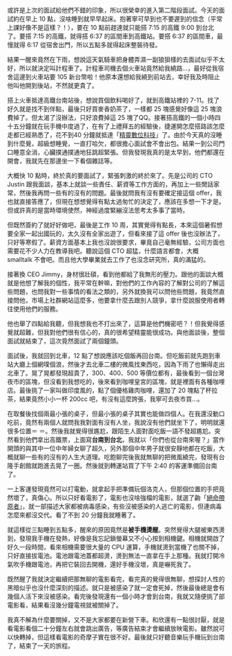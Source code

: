 <!--
[date]: 2011-05-23
[title]: Interview – 精靈數位科技 (Genie Capital) – Part II
[name]: interview-genie-capital-part-II
[tag]: interview | 面試, Genie Capital, intern | 實習
[photo]: http://i.minus.com/jbfLoaFNecUaFz.jpeg
-->

或許是上次的面試給他們不錯的印象，所以很榮幸的進入第二階段面試。今天的面試約在早上 10 點，沒啥睡到就早早起床。抱著寧可早到也不要遲到的信念（平常上課好像不是這樣？！），要在 10 點前趕達就只能搭 7:15 的高鐵 9:00 到台北了。要搭 7:15 的高鐵，就得搭 6:37 的區間車到高鐵站。要搭 6:37 的區間車，最慢就得 6:17 從宿舍出門，所以五點多就得起床整裝待發。

結果一醒來竟然在下雨，想說這天氣騎車把身體弄濕一副狼狽樣的去面試似乎不太好，所以就決定叫計程車了。計程車司機去個火車站竟然給我繞路...，最好從我宿舍這邊到火車站要 105 新台幣啦！他原本還想給我繞到前站去，幸好我及時阻止他叫他開到後站，不然就更貴了。

搭上火車抵達高鐵台南站後，想說買個飲料喝好了，就到高鐵站裡的 7-11。找了好久就是找不到伴點，最後只好買麥香奶茶了，一樣都 25 塊感覺好像這 25 塊浪費掉了。但太渴了沒辦法，只好浪費掉這 25 塊了QQ。接著搭高鐵的一個小時四十五分鐘就在玩手機中度過了，在有了上禮拜五的經驗後，捷運開怎麼搭路該怎麼走都已經熟悉了，花不到40 分鐘就抵達「[精靈數位科技][1]」了。由於今天真的沒睡到什麼覺，超級想睡覺，一直打哈欠，都很擔心面試會不會出包。結果一到公司門口睡意全消，心臟撲通撲通地狂跳超緊張。但我發現我真的是太早到，他們都還在開會，我就先在那邊坐一下看個雜誌等。

大概快 10 點時，終於真的要面試了，緊張刺激的終於來了。先是公司的 CTO Justin 跟我面談，基本上就談一些責任、薪資等工作方面的，再加上一些閒話家常，然後我再問一些有的沒有的問題。最後就問我有沒有要確定接這個 offer，我也就直接答應了，但現在想想覺得有點太過匆忙的決定了，應該在多想一下才是。但或許真的是當時環境使然，神經過度緊繃沒法思考太多事了當時。

但既然簽約了就好好做吧，最後是工作 10 周，其實覺得有點長，本來這個暑假想要全家一起出國玩的，太久沒有全家出遊了，但看來接了這 offer 後也沒辦法了，只好等寒假了。薪資方面基本上我也沒說很要求，畢竟自己毫無經驗，公司方面也需要花不少人力在教導我吧。聽說這個 CTO 超猛，什麼語言都會，大概 smalltalk 不會吧。而且他大學畢業就去工作了也沒念研究所，真的滿猛的。

接著換 CEO Jimmy，身材很壯碩，看到他都給了我無形的壓力。跟他的面談大概就是他想了解我的個性，我平常在幹嘛，對他們的工作內容的了解對公司的了解這些問題，也問我對一些事情的看法之類的，另外就換我可以問他些問題，我竟然直接問他，市場上社群網站這麼多，他要拿什麼去跟別人競爭，拿什麼說服使用者轉往使用他們的服務。

他也舉了四點給我聽，但我想我也不打出來了，這算是他們機密吧？！但我覺得感覺就超難，但我對他們很有信心的，真的很希望精靈能很成功。與他面談後，整個面試就結束了，這次竟然面試了兩個鐘頭。

面試後，我就回到北車，12 點了想說應該吃個飯再回台南。但吃飯前就先跑到車站大廳上個網噗個浪，然後才去北車二樓的微風找東西吃，因為下雨了也懶得走出北車了。晃了晃都發現超貴了，300、400、500 等價位都有，最後看到一個台灣夜市的區塊，但沒看到我想吃的，後來看到咖哩皇宮的區塊，就是裡面有各種咖哩店。最後挑了一家叫做印度風的，點了個優格雞肉咖哩，還加了 20 塊點了杯拉茶，結果竟然小小一杯 200cc 吧，有沒有這麼誇張，我寧可去夜市買...。

在取餐後找個兩最小張的桌子，但最小張的桌子其實也能做四個人。在我還沒動口吃前，竟然有兩個人就問我我對面有沒有人坐，我說沒有他們就坐下了，明明就還很多位置＝ ＝。然後我就覺得很尷尬，跟陌生人面對面吃飯一語不發超尷尬。突然看到他們拿出高鐵票，上面寫**台南到台北**，我就以「你們也從台南來喔？」當作開頭的與其中一位中年婦女聊了超久，另外那個中年男子就很安靜地都在吃飯，大概就聊一些有的沒有的人生大道理。吃飽聊完後我就無聊的把微風繞完，發現有台隆手創館就跑進去晃了一圈。然後就到轉運站買了下午 2:40 的客運準備回台南了。

一上客運發現竟然可以打電動，就拿起手把準備玩個洛克人，但那個位置的手把竟然壞了，真傷心。所以只好看電影了，電影也沒啥強檔的電影，就選了齣「[絕命帶原者][2]」，就一部描述大家都被病毒感染，有些沒被感染的人逃亡的電影，但連病毒怎麼來都沒交代。看了不到 20 分鐘我就睡著了。

就這樣從三點睡到五點多，醒來的原因竟然是**被手機燙醒**。突然覺得大腿被東西燙到，發現我手機在發熱，好像是我忘記鎖螢幕又不小心按到相機鍵。相機就開啟了好久一段時間，看來相機需要很大量的 CPU 運算，手機就燙到當機了也關不掉，只好直接拔電池。電池跟電池蓋都超燙，燙到無法一直拿在手上那種。我就打開冷氣吹手機跟電池，再把它裝回去開機，還好手機沒壞，真是嚇死我了。

既然醒了我就決定繼續把那無聊的電影看完，看完真的覺得很無聊，想探討人性的黑暗似乎也沒什麼深刻的描述。就只是被感染了就一定會死掉，然後最後總是會有幾個人活下來沒被感染。看完後發現還有一個小時才會到台南，我就又隨便挑了部電影看，結果看沒幾分鐘電視就被關掉了。

我真不解為什麼要關掉，又不是大家都要在新營下車。和欣還有一點很討厭，就是看電影看個二十分鐘左右就會跳出廣告，等廣告結束才會繼續放映電影。雖然說可以快轉掉，但這樣看電影的奇摩子實在很不好。最後就只好聽音樂玩手機玩到台南了，結束了一天的旅程。

[1]: http://geniecapital.com/
[2]: http://www.truemovie.com/2009moviedata/Carriers.htm



